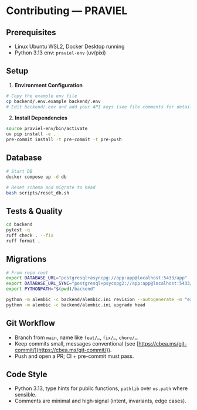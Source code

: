 # Contributing — PRAVIEL

## Prerequisites

- Linux Ubuntu WSL2, Docker Desktop running
- Python 3.13 env: `praviel-env` (uv/pixi)

## Setup

1. **Environment Configuration**
```bash
# Copy the example env file
cp backend/.env.example backend/.env
# Edit backend/.env and add your API keys (see file comments for details)
```

2. **Install Dependencies**
```bash
source praviel-env/bin/activate
uv pip install -e .
pre-commit install -t pre-commit -t pre-push
```

## Database

```bash
# Start DB
docker compose up -d db

# Reset schema and migrate to head
bash scripts/reset_db.sh
```

## Tests & Quality

```bash
cd backend
pytest -q
ruff check . --fix
ruff format .
```

## Migrations

```bash
# From repo root
export DATABASE_URL="postgresql+asyncpg://app:app@localhost:5433/app"
export DATABASE_URL_SYNC="postgresql+psycopg2://app:app@localhost:5433/app"
export PYTHONPATH="$(pwd)/backend"

python -m alembic -c backend/alembic.ini revision --autogenerate -m "explain change"
python -m alembic -c backend/alembic.ini upgrade head
```

## Git Workflow

* Branch from `main`, name like `feat/…`, `fix/…`, `chore/…`.
* Keep commits small, messages conventional (see [https://cbea.ms/git-commit/](https://cbea.ms/git-commit/)).
* Push and open a PR; CI + pre-commit must pass.

## Code Style

* Python 3.13, type hints for public functions, `pathlib` over `os.path` where sensible.
* Comments are minimal and high‑signal (intent, invariants, edge cases).
